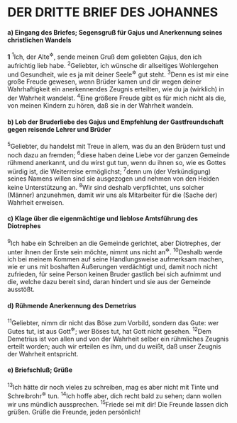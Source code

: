 # DER DRITTE BRIEF DES JOHANNES

#### a) Eingang des Briefes; Segensgruß für Gajus und Anerkennung seines christlichen Wandels

__1__
<sup>1</sup>Ich, der Alte<sup title="oder: Älteste">&#x2732;</sup>, sende meinen Gruß dem geliebten Gajus, den ich aufrichtig lieb habe.
<sup>2</sup>Geliebter, ich wünsche dir allseitiges Wohlergehen und Gesundheit, wie es ja mit deiner Seele<sup title="= deinem geistlichen Leben">&#x2732;</sup> gut steht.
<sup>3</sup>Denn es ist mir eine große Freude gewesen, wenn Brüder kamen und dir wegen deiner Wahrhaftigkeit ein anerkennendes Zeugnis erteilten, wie du ja (wirklich) in der Wahrheit wandelst.
<sup>4</sup>Eine größere Freude gibt es für mich nicht als die, von meinen Kindern zu hören, daß sie in der Wahrheit wandeln.

#### b) Lob der Bruderliebe des Gajus und Empfehlung der Gastfreundschaft gegen reisende Lehrer und Brüder

<sup>5</sup>Geliebter, du handelst mit Treue in allem, was du an den Brüdern tust und noch dazu an fremden;
<sup>6</sup>diese haben deine Liebe vor der ganzen Gemeinde rühmend anerkannt, und du wirst gut tun, wenn du ihnen so, wie es Gottes würdig ist, die Weiterreise ermöglichst;
<sup>7</sup>denn um (der Verkündigung) seines Namens willen sind sie ausgezogen und nehmen von den Heiden keine Unterstützung an.
<sup>8</sup>Wir sind deshalb verpflichtet, uns solcher (Männer) anzunehmen, damit wir uns als Mitarbeiter für die (Sache der) Wahrheit erweisen.

#### c) Klage über die eigenmächtige und lieblose Amtsführung des Diotrephes

<sup>9</sup>Ich habe ein Schreiben an die Gemeinde gerichtet, aber Diotrephes, der unter ihnen der Erste sein möchte, nimmt uns nicht an<sup title="= will von uns nichts wissen">&#x2732;</sup>.
<sup>10</sup>Deshalb werde ich bei meinem Kommen auf seine Handlungsweise aufmerksam machen, wie er uns mit boshaften Äußerungen verdächtigt und, damit noch nicht zufrieden, für seine Person keinen Bruder gastlich bei sich aufnimmt und die, welche dazu bereit sind, daran hindert und sie aus der Gemeinde ausstößt.

#### d) Rühmende Anerkennung des Demetrius

<sup>11</sup>Geliebter, nimm dir nicht das Böse zum Vorbild, sondern das Gute: wer Gutes tut, ist aus Gott<sup title="= ein Kind Gottes">&#x2732;</sup>; wer Böses tut, hat Gott nicht gesehen.
<sup>12</sup>Dem Demetrius ist von allen und von der Wahrheit selber ein rühmliches Zeugnis erteilt worden; auch wir erteilen es ihm, und du weißt, daß unser Zeugnis der Wahrheit entspricht.

#### e) Briefschluß; Grüße

<sup>13</sup>Ich hätte dir noch vieles zu schreiben, mag es aber nicht mit Tinte und Schreibrohr<sup title="= Feder">&#x2732;</sup> tun.
<sup>14</sup>Ich hoffe aber, dich recht bald zu sehen; dann wollen wir uns mündlich aussprechen.
<sup>15</sup>Friede sei mit dir! Die Freunde lassen dich grüßen. Grüße die Freunde, jeden persönlich!